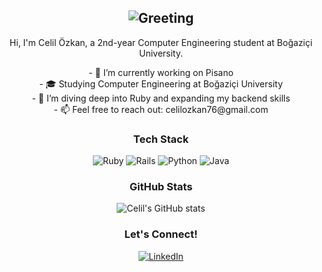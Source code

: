 <div align="center">

## <img src="https://readme-typing-svg.herokuapp.com?font=Arial&size=30&duration=3000&pause=1000&color=581845&center=true&vCenter=true&width=600&lines=Hello+there+👋;This+is+Celil+Özkan;Nice+to+meet+you!" alt="Greeting">

Hi, I'm Celil Özkan, a 2nd-year Computer Engineering student at Boğaziçi University.

<p align="center">
- 🔭 I’m currently working on Pisano<br>
- 🎓 Studying Computer Engineering at Boğaziçi University<br>
- 🌱 I’m diving deep into Ruby and expanding my backend skills<br>
- 📫 Feel free to reach out: celilozkan76@gmail.com
</p>

### Tech Stack
<p align="center">
  <img src="https://img.shields.io/badge/Ruby-CC342D?style=for-the-badge&logo=ruby&logoColor=white" alt="Ruby" />
  <img src="https://img.shields.io/badge/Rails-CC0000?style=for-the-badge&logo=rubyonrails&logoColor=white" alt="Rails" />
  <img src="https://img.shields.io/badge/Python-3776AB?style=for-the-badge&logo=python&logoColor=white" alt="Python" />
  <img src="https://img.shields.io/badge/Java-007396?style=for-the-badge&logo=java&logoColor=white" alt="Java" />
</p>

### GitHub Stats
<p align="center">
  <img src="https://github-readme-stats.vercel.app/api?username=celilozknn&show_icons=true&theme=radical" alt="Celil's GitHub stats" />
</p>

### Let's Connect!
<p align="center">
  <a href="https://www.linkedin.com/in/celil-özkan-598142219/" target="_blank">
    <img src="https://img.shields.io/badge/LinkedIn-0A66C2?style=for-the-badge&logo=linkedin&logoColor=white" alt="LinkedIn"/>
  </a>
</p>

</div>
